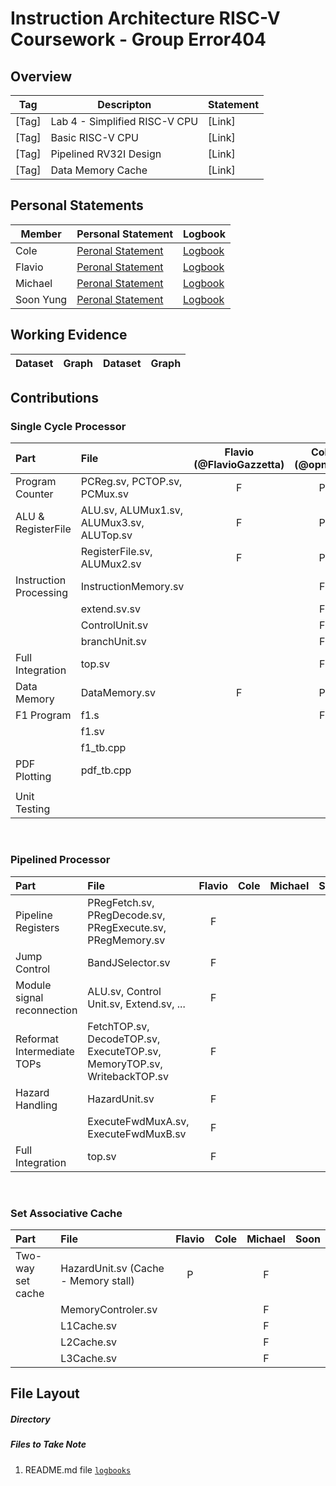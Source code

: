 # Instruction Architecture RISC-V Coursework - Group Error404

## Overview

|Tag	|Descripton			|Statement		|
|-------|-------------------------------|-----------------------|
|[Tag]	| Lab 4 - Simplified RISC-V CPU	|[Link]			|
|[Tag]	|	Basic  RISC-V CPU	| [Link]		|
|[Tag]	|Pipelined RV32I Design		| [Link]		|
|[Tag]	|Data Memory Cache		|[Link]			|

## Personal Statements
|Member   |Personal Statement             |Logbook              |
|---------|-------------------------------|---------------------|
|Cole     |[Peronal Statement](Github.com)|[Logbook](google.com)|
|Flavio   |[Peronal Statement](Github.com)|[Logbook](google.com)|
|Michael  |[Peronal Statement](Github.com)|[Logbook](google.com)|
|Soon Yung|[Peronal Statement](Github.com)|[Logbook](google.com)|


## Working Evidence
| Dataset|Graph |Dataset |Graph |
|-|-|-|-|

## Contributions

### Single Cycle Processor

| Part           | File  | Flavio (@FlavioGazzetta)| Cole (@opnuub)| Michael (@Happymic)| Soon (@so0nyung)      |
|:---------------|:------|:-----------------------:|:------------:|:-------------------:|:---------:|
| Program Counter| PCReg.sv, PCTOP.sv, PCMux.sv| F           |      P       |             |           |
| ALU & RegisterFile         | ALU.sv, ALUMux1.sv, ALUMux3.sv, ALUTop.sv                               | F           |      P       |             |           |
|                            | RegisterFile.sv, ALUMux2.sv                                             | F           |      P       |             |           |
| Instruction Processing     | InstructionMemory.sv                                                    |             |      F       |    P        |           |
|                            | extend.sv.sv                                                            |             |      F       |    P        |           |
|                            | ControlUnit.sv                                                          |             |      F       |    P        |           |
|                            | branchUnit.sv                                                           |             |      F       |             |           |
| Full Integration           | top.sv                                                                  |             |      F       |             |           |
| Data Memory                | DataMemory.sv                                                           | F           |      P       |             |          |
| F1 Program    | f1.s      |               |      F       |        |           |
|               | f1.sv     |               |           |           |           |
|               | f1_tb.cpp |               |           |               ||
| PDF Plotting| pdf_tb.cpp  |             |              |             | F         |
|           |               |               |               |           |
|Unit Testing|              |               |               |           |

&nbsp;

### Pipelined Processor
| Part                       | File                                                                    | Flavio      | Cole         | Michael     | Soon      |
|:---------------------------|:------------------------------------------------------------------------|:-----------:|:------------:|:-----------:|:---------:|
| Pipeline Registers         | PRegFetch.sv, PRegDecode.sv, PRegExecute.sv, PRegMemory.sv              |       F     |              |             |           |
| Jump Control               | BandJSelector.sv                                                        |       F     |              |             |           |
| Module signal reconnection | ALU.sv, Control Unit.sv, Extend.sv, ...                                 |       F     |              |             |           |
| Reformat Intermediate TOPs | FetchTOP.sv, DecodeTOP.sv, ExecuteTOP.sv, MemoryTOP.sv, WritebackTOP.sv |       F     |              |             |           |
| Hazard Handling            | HazardUnit.sv                                                           |       F     |              |             |           |
|                            | ExecuteFwdMuxA.sv, ExecuteFwdMuxB.sv                                    |       F     |              |             |           |
| Full Integration           | top.sv                                                                  |       F     |              |             |           |

&nbsp;

### Set Associative Cache
| Part             | File     | Flavio  | Cole | Michael  | Soon      |
|:-----------------|:---------|:-------:|:----:|:--------:|:-------:|
| Two-way set cache| HazardUnit.sv (Cache - Memory stall)|P | |F|   |
|| MemoryControler.sv|||    F        ||
|| L1Cache.sv        |||    F        ||
|| L2Cache.sv        |||    F        ||
|| L3Cache.sv        |||    F        ||

## File Layout

##### Directory

##### Files to Take Note
1. README.md file
[`logbooks`](docs/logbooks/)